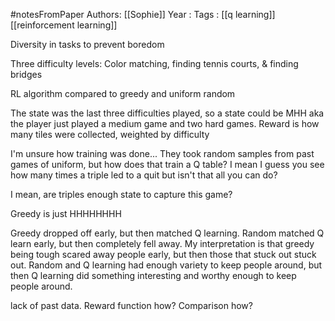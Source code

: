 #notesFromPaper
Authors: [[Sophie]]
Year   :
Tags   : [[q learning]] [[reinforcement learning]]

Diversity in tasks to prevent boredom

Three difficulty levels: Color matching, finding tennis courts, & finding bridges

RL algorithm compared to greedy and uniform random

The state was the last three difficulties played, so a state could be MHH aka the player just played a medium game and two hard games. Reward is how many tiles were collected, weighted by difficulty

I'm unsure how training was done... They took random samples from past games of uniform, but how does that train a Q table? I mean I guess you see how many times a triple led to a quit but isn't that all you can do?

I mean, are triples enough state to capture this game?

Greedy is just HHHHHHHH

Greedy dropped off early, but then matched Q learning. Random matched Q learn early, but then completely fell away. My interpretation is that greedy being tough scared away people early, but then those that stuck out stuck out. Random and Q learning had enough variety to keep people around, but then Q learning did something interesting and worthy enough to keep people around.

lack of past data. Reward function how? Comparison how?
